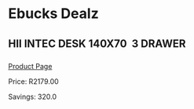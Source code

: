 
# Ebucks Dealz
## HII INTEC DESK 140X70  3 DRAWER
[Product Page](https://www.ebucks.com/web/shop/productSelected.do?prodId=1148406584&catId=1130195724)

Price: R2179.00

Savings: 320.0


	